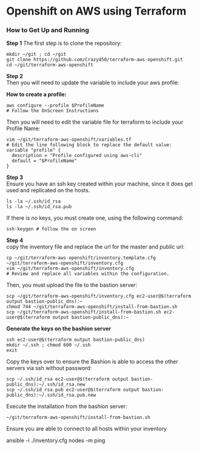 # Openshift on AWS using Terraform

### How to Get Up and Running

**Step 1**
The first step is to clone the repository:  
```
mkdir ~/git ; cd ~/git
git clone https://github.com/Crazy450/terraform-aws-openshift.git
cd ~/git/terraform-aws-openshift
```

**Step 2**  
Then you will need to update the variable to include your aws profile:  

**How to create a profile:**  
```
aws configure --profile $ProfileName
# Follow the OnScreen Instructions
```

Then you will need to edit the variable file for terraform to include your Profile Name:
```
vim ~/git/terraform-aws-openshift/variables.tf
# Edit the line following block to replace the default value:
variable "profile" {
  description = "Profile configured using aws-cli"
  default = "$ProfileName"
}
```

**Step 3**  
Ensure you have an ssh key created within your machine, since it does get used and replicated on the hosts.  
```
ls -la ~/.ssh/id_rsa
ls -la ~/.ssh/id_rsa.pub
```

If there is no keys, you must create one, using the following command:
```
ssh-keygen # follow the on screen
```

**Step 4**  
copy the inventory file and replace the url for the master and public url:
```
cp ~/git/terraform-aws-openshift/inventory.template.cfg ~/git/terraform-aws-openshift/inventory.cfg
vim ~/git/terraform-aws-openshift/inventory.cfg
# Review and replace all variables within the configuration.
```

Then, you must upload the file to the bastion server:
```
scp ~/git/terraform-aws-openshift/inventory.cfg ec2-user@$(terraform output bastion-public_dns):~
chmod 744 ~/git/terraform-aws-openshift/install-from-bastion.sh
scp ~/git/terraform-aws-openshift/install-from-bastion.sh ec2-user@$(terraform output bastion-public_dns):~
```

**Generate the keys on the bashion server**
```
ssh ec2-user@$(terraform output bastion-public_dns)
mkdir ~/.ssh ; chmod 600 ~/.ssh
exit
```

Copy the keys over to ensure the Bashion is able to access the other servers via ssh without password:  
```
scp ~/.ssh/id_rsa ec2-user@$(terraform output bastion-public_dns):~/.ssh/id_rsa.new
scp ~/.ssh/id_rsa.pub ec2-user@$(terraform output bastion-public_dns):~/.ssh/id_rsa.pub.new
```

Execute the installation from the bashion server:  
```
~/git/terraform-aws-openshift/install-from-bastion.sh
```

Ensure you are able to connect to all hosts within your inventory

ansible -i ./inventory.cfg nodes -m ping

